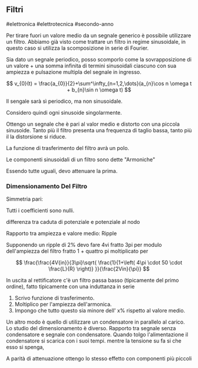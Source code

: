 ## Filtri

#elettronica #elettrotecnica #secondo-anno 

Per tirare fuori un valore medio da un segnale generico è possibile utilizzare un filtro. Abbiamo già visto come trattare un filtro in regime sinusoidale, in questo caso si utilizza la scomposizione in serie di Fourier. 

Sia dato un segnale periodico, posso scomporlo come la sovrapposizione di un valore + una somma infinita di termini sinusoidali ciascuno con sua ampiezza e pulsazione multipla del segnale in ingresso. 

$$
v_{0}(t) = \frac{a_{0}}{2}+\sum^\infty_{n=1,2,\dots}(a_{n}\cos n \omega t + b_{n}\sin n \omega t)
$$

Il sengale sarà sì periodico, ma non sinusoidale.

Considero quindi ogni sinusoide singolarmente. 

Ottengo un segnale che è pari al valor medio e distorto con una piccola sinusoide. Tanto più il filtro presenta una frequenza di taglio bassa, tanto più il la distorsione si riduce.

La funzione di trasferimento del filtro avrà un polo.

Le componenti sinusoidali di un filtro sono dette "Armoniche"

Essendo tutte uguali, devo attenuare la prima. 

### Dimensionamento Del Filtro

Simmetria pari:

Tutti i coefficienti sono nulli.

differenza tra caduta di potenziale e potenziale al nodo

Rapporto tra ampiezza e valore medio: Ripple

Supponendo un ripple di 2% devo fare 4vi fratto 3pi per modulo dell'ampiezza del filtro fratto 1 + quattro pi moltiplicato per

$$
\frac{\frac{4V{in}}{3\pi}\sqrt{ \frac{1}{1+\left( 4\pi \cdot 50 \cdot \frac{L}{R} \right)} }}{\frac{2Vin}{\pi}}
$$

In uscita al rettificatore c'è un filtro passa basso (tipicamente del primo ordine), fatto tipicamente con una induttanza in serie

1. Scrivo funzione di trasferimento.
2. Moltiplico per l'ampiezza dell'armonica.
3. Impongo che tutto questo sia minore dell' x% rispetto al valore medio. 

Un altro modo è quello di utilizzare un condensatore in parallelo al carico. Lo studio del dimensionamento è diverso. Rapporto tra segnale senza condensatore e segnale con condensatore. Quando tolgo l'alimentazione il condensatore si scarica con i suoi tempi. mentre la tensione su fa si che esso si spenga,

A parità di attenuazione ottengo lo stesso effetto con componenti più piccoli